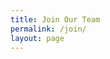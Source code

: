 ```yaml
---
title: Join Our Team
permalink: /join/
layout: page
---
```

<div id="grnhse_app"></div>
<a href="#" id="current_openings"></a>
<script src="https://boards.greenhouse.io/embed/job_board/js?for=newjerseyinnovation"></script>
